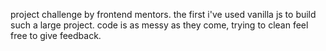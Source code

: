 project challenge by frontend mentors. the first i've used vanilla js to build such a large project. code is as messy as they come, trying to clean feel free to give feedback.
